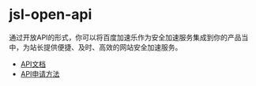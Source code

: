 jsl-open-api
========
通过开放API的形式，你可以将百度加速乐作为安全加速服务集成到你的产品当中，为站长提供便捷、及时、高效的网站安全加速服务。


* [API文档](jsl-open-api.md)
* [API申请方法](http://www.jiasule.com/open/)

